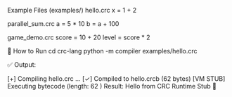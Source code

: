 Example Files (examples/)
hello.crc
x = 1 + 2

parallel_sum.crc
a = 5 * 10
b = a + 100

game_demo.crc
score = 10 + 20
level = score * 2

🧠 How to Run
cd crc-lang
python -m compiler examples/hello.crc


✅ Output:

[+] Compiling hello.crc ...
[✓] Compiled to hello.crcb (62 bytes)
[VM STUB] Executing bytecode (length: 62 )
Result: Hello from CRC Runtime Stub 🚀
